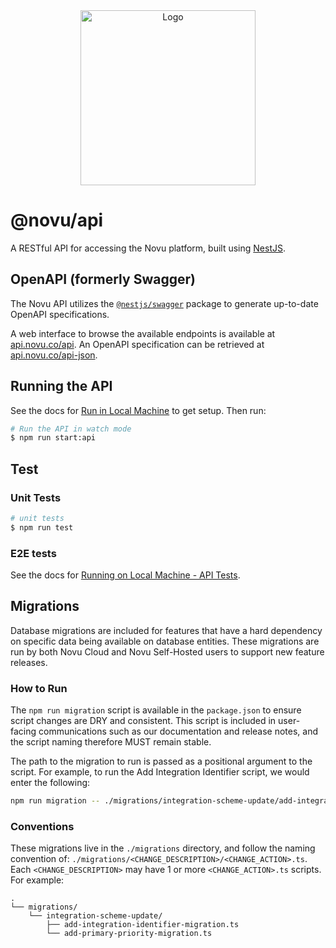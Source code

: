 <div align="center">
  <a href="https://novu.co" target="_blank">
  <picture>
    <source media="(prefers-color-scheme: dark)" srcset="https://user-images.githubusercontent.com/2233092/213641039-220ac15f-f367-4d13-9eaf-56e79433b8c1.png">
    <img src="https://user-images.githubusercontent.com/2233092/213641043-3bbb3f21-3c53-4e67-afe5-755aeb222159.png" width="280" alt="Logo"/>
  </picture>
  </a>
</div>

# @novu/api

A RESTful API for accessing the Novu platform, built using [NestJS](https://nestjs.com/).

## OpenAPI (formerly Swagger)

The Novu API utilizes the [`@nestjs/swagger`](https://github.com/nestjs/swagger) package to generate up-to-date OpenAPI specifications.

A web interface to browse the available endpoints is available at [api.novu.co/api](https://api.novu.co/api). An OpenAPI specification can be retrieved at [api.novu.co/api-json](https://api.novu.co/api-json).

## Running the API

See the docs for [Run in Local Machine](https://docs.novu.co/community/run-in-local-machine) to get setup. Then run:

```bash
# Run the API in watch mode
$ npm run start:api
```

## Test

### Unit Tests
```bash
# unit tests
$ npm run test
```

### E2E tests
See the docs for [Running on Local Machine - API Tests](https://docs.novu.co/community/run-in-local-machine#api).

## Migrations
Database migrations are included for features that have a hard dependency on specific data being available on database entities. These migrations are run by both Novu Cloud and Novu Self-Hosted users to support new feature releases.

### How to Run

The `npm run migration` script is available in the `package.json` to ensure script changes are DRY and consistent. This script is included in user-facing communications such as our documentation and release notes, and the script naming therefore MUST remain stable.

The path to the migration to run is passed as a positional argument to the script. For example, to run the Add Integration Identifier script, we would enter the following:

```bash
npm run migration -- ./migrations/integration-scheme-update/add-integration-identifier-migration.ts
```

### Conventions

These migrations live in the `./migrations` directory, and follow the naming convention of:
`./migrations/<CHANGE_DESCRIPTION>/<CHANGE_ACTION>.ts`. Each `<CHANGE_DESCRIPTION>` may have 1 or more `<CHANGE_ACTION>.ts` scripts. For example:

```
.
└── migrations/
    └── integration-scheme-update/
        ├── add-integration-identifier-migration.ts
        └── add-primary-priority-migration.ts
```
